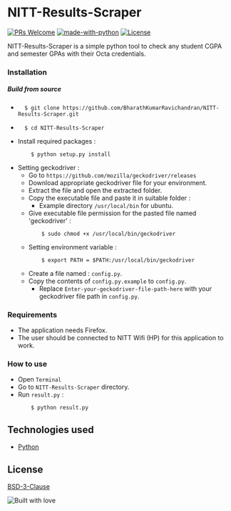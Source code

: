 # NITT-Results-Scraper

[![PRs Welcome](https://img.shields.io/badge/contributions-welcome-brightgreen.svg)](http://makeapullrequest.com) [![made-with-python](https://img.shields.io/badge/made%20with-python-blue.svg)](https://www.python.org/) [![License](https://img.shields.io/badge/license-BSD-green.svg)](LICENSE)

NITT-Results-Scraper is a simple python tool to check any student CGPA and semester GPAs with their Octa credentials.

### Installation
##### Build from source
* ```
    $ git clone https://github.com/BharathKumarRavichandran/NITT-Results-Scraper.git
  ```
* ```
    $ cd NITT-Results-Scraper
  ```
*   Install required packages :
    ```
        $ python setup.py install
    ```
* Setting geckodriver :
    * Go to `https://github.com/mozilla/geckodriver/releases`
    * Download appropriate geckodriver file for your environment.
    * Extract the file and open the extracted folder.
    * Copy the executable file and paste it in suitable folder :
        * Example directory `/usr/local/bin` for ubuntu.
    * Give executable file permission for the pasted file named 'geckodriver' : 
        ```
            $ sudo chmod +x /usr/local/bin/geckodriver
        ```
    * Setting environment variable : 
        ```
            $ export PATH = $PATH:/usr/local/bin/geckodriver
        ```
    * Create a file named : `config.py`.
    * Copy the contents of `config.py.example` to `config.py`.
        * Replace `Enter-your-geckodriver-file-path-here` with your geckodriver file path in `config.py`.

### Requirements
* The application needs Firefox.
* The user should be connected to NITT Wifi (HP) for this application to work.

### How to use
* Open `Terminal`
* Go to `NITT-Results-Scraper` directory.
* Run `result.py` :
    ```
        $ python result.py
    ```

## Technologies used
* [Python](https://www.python.org/) 

## License
[BSD-3-Clause](LICENSE)

![Built with love](http://forthebadge.com/images/badges/built-with-love.svg)